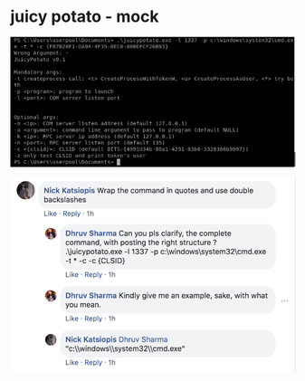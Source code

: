 # juicy potato - mock

![](../.gitbook/assets/77382273_10157560953746063_9072305139267665920_n.jpg)

![](../.gitbook/assets/screen-shot-2019-12-02-at-22.52.53.png)

